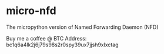 # micro-nfd
The micropython version of Named Forwarding Daemon (NFD) 

Buy me a coffee @ BTC Address: bc1q6a4lk2j6j79s98s2r0spy39ux7jjsh9xlxctag 
